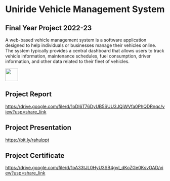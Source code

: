 # Uniride Vehicle Management System

## Final Year Project 2022-23

A web-based vehicle management system is a software application designed to help
individuals or businesses manage their vehicles online. The system typically provides 
a central dashboard that allows users to track vehicle information, maintenance schedules, 
fuel consumption, driver information, and other data related to their fleet of vehicles.


<img src="https://github.com/garuda-coder/vehicle-management-system/assets/73305920/58baa540-99c2-4aa2-867c-d99ac6d229fe" width = 40px height = 40px>


## Project Report
https://drive.google.com/file/d/1oDI6T76DyUB5SUU3JQjWVfa0PhQDRnqc/view?usp=share_link

## Project Presentation
https://bit.ly/rahulppt

## Project Certificate
https://drive.google.com/file/d/1oA33tJL0HyU3SB4gvl_dKoZGe0KsvOAD/view?usp=share_link


